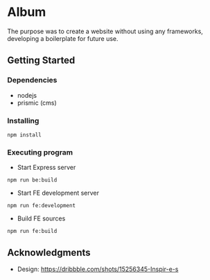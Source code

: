 # Album

The purpose was to create a website without using any frameworks, developing a boilerplate for future use.

## Getting Started

### Dependencies

* nodejs
* prismic (cms)

### Installing

```
npm install
```

### Executing program

* Start Express server
```
npm run be:build
```

* Start FE development server
```
npm run fe:development
```

* Build FE sources
```
npm run fe:build
```

## Acknowledgments

* Design: https://dribbble.com/shots/15256345-Inspir-e-s
